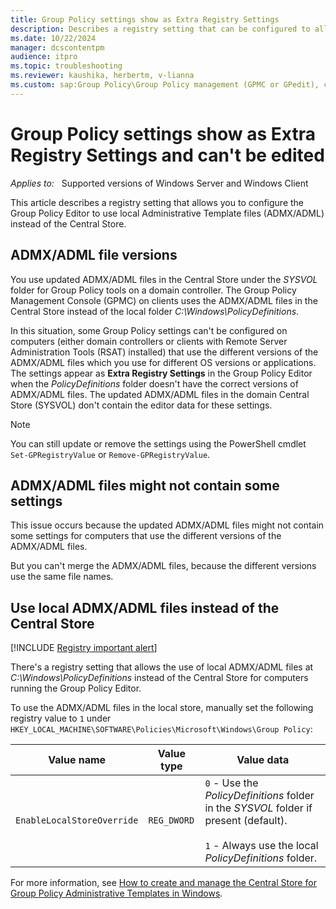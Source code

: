 ```yaml
---
title: Group Policy settings show as Extra Registry Settings
description: Describes a registry setting that can be configured to allow the Group Policy Editor to use local Administrative Template files (ADMX/ADML) instead of the Central Store.
ms.date: 10/22/2024
manager: dcscontentpm
audience: itpro
ms.topic: troubleshooting
ms.reviewer: kaushika, herbertm, v-lianna
ms.custom: sap:Group Policy\Group Policy management (GPMC or GPedit), csstroubleshoot
---
```

# Group Policy settings show as Extra Registry Settings and can't be edited

_Applies to:_ &nbsp; Supported versions of Windows Server and Windows Client

This article describes a registry setting that allows you to configure the Group Policy Editor to use local Administrative Template files (ADMX/ADML) instead of the Central Store.

## ADMX/ADML file versions

You use updated ADMX/ADML files in the Central Store under the *SYSVOL* folder for Group Policy tools on a domain controller. The Group Policy Management Console (GPMC) on clients uses the ADMX/ADML files in the Central Store instead of the local folder *C:\\Windows\\PolicyDefinitions*.

In this situation, some Group Policy settings can't be configured on computers (either domain controllers or clients with Remote Server Administration Tools (RSAT) installed) that use the different versions of the ADMX/ADML files which you use for different OS versions or applications. The settings appear as **Extra Registry Settings** in the Group Policy Editor when the *PolicyDefinitions* folder doesn't have the correct versions of ADMX/ADML files. The updated ADMX/ADML files in the domain Central Store (SYSVOL) don't contain the editor data for these settings.

> [!NOTE]
> You can still update or remove the settings using the PowerShell cmdlet `Set-GPRegistryValue` or `Remove-GPRegistryValue`.

## ADMX/ADML files might not contain some settings

This issue occurs because the updated ADMX/ADML files might not contain some settings for computers that use the different versions of the ADMX/ADML files.

But you can't merge the ADMX/ADML files, because the different versions use the same file names.

## Use local ADMX/ADML files instead of the Central Store

[!INCLUDE [Registry important alert](../../includes/registry-important-alert.md)]

There's a registry setting that allows the use of local ADMX/ADML files at *C:\\Windows\\PolicyDefinitions* instead of the Central Store for computers running the Group Policy Editor.

To use the ADMX/ADML files in the local store, manually set the following registry value to `1` under `HKEY_LOCAL_MACHINE\SOFTWARE\Policies\Microsoft\Windows\Group Policy`:

|Value name|Value type|Value data|
|---------|---------|---------|
|`EnableLocalStoreOverride`|`REG_DWORD`|`0` - Use the *PolicyDefinitions* folder in the *SYSVOL* folder if present (default).</br></br>`1` - Always use the local *PolicyDefinitions* folder.|

For more information, see [How to create and manage the Central Store for Group Policy Administrative Templates in Windows](../../windows-client/group-policy/create-and-manage-central-store.md).
